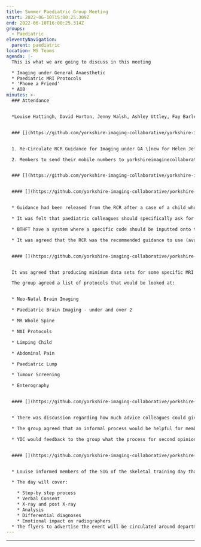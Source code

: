 ```yaml
---
title: Summer Paediatric Group Meeting
start: 2022-06-10T15:00:25.309Z
end: 2022-06-10T16:00:25.314Z
groups:
  - Paediatric
eleventyNavigation:
  parent: paediatric
location: MS Teams
agenda: |-
  This is what we are going to discuss in this meeting

  * Imaging under General Anaesthetic
  * Paediatric MRI Protocols
  * 'Phone a Friend'
  * AOB
minutes: >-
  ### Attendance


  *Louise Hattingh, David Horton, Jenny Walsh, Ashley Uttley, Fay Barley, Jo Housley, Jonathan McConnell*


  ### [](https://github.com/yorkshire-imaging-collaborative/yorkshire-imaging-collaborative.github.io/blob/master/src/meetings/2022-06-10-paeds.md#actions)Actions


  1. Re-Circulate RCR Guidance for Imaging under GA \[new for Helen Jeffrey]

  2. Members to send their mobile numbers to yorkshireimaginecollaborative@nhs.net to set up an informal whatsapp group \[new for all]


  ### [](https://github.com/yorkshire-imaging-collaborative/yorkshire-imaging-collaborative.github.io/blob/master/src/meetings/2022-06-10-paeds.md#key-discussion-points)Key Discussion Points


  #### [](https://github.com/yorkshire-imaging-collaborative/yorkshire-imaging-collaborative.github.io/blob/master/src/meetings/2022-06-10-paeds.md#imaging-under-GA)Imaging under GA


  * Guidance had been released from the RCR after a case of a child who died whilst under GA, where the parents had never officially consented to this. The guidance states that specific consent for GA is required, and confirmation that parents and guardians have been made aware of risks associated.

  * It was felt that paediatric colleagues should specifically ask for consent before the case is sent to Radiology.  

  * BTHFT have a system where a specific code should be inputted onto the system if a case that needs GA for imaging is required. If the code has not been specified then it is bounced back to the paediatrician. 

  * It was agreed that the RCR was the recommended guidance to use (available on the YIC website)


  #### [](https://github.com/yorkshire-imaging-collaborative/yorkshire-imaging-collaborative.github.io/blob/master/src/meetings/2022-06-10-paeds.md#paediatric-MRI-protocols)Paediatric MRI Protocols


  It was agreed that producing minimum data sets for some specific MRI protocols would be useful so that Trusts have a basis of what to do for examinations.

  The group agreed a list of protocols that would be looked at:


  * Neo-Natal Brain Imaging

  * Paediatric Brain Imaging - under and over 2

  * MR Whole Spine

  * NAI Protocols

  * Limping Child

  * Abdominal Pain

  * Paediatric Lump

  * Tumour Screening 

  * Enterography


  #### [](https://github.com/yorkshire-imaging-collaborative/yorkshire-imaging-collaborative.github.io/blob/master/src/meetings/2022-06-10-paeds.md#phone-a-friend)Phone a Friend


  * There was discussion regarding how much advice colleagues could give to other Trusts that doesn't exceed their service level agreement. 

  * The group agreed that an informal process would be helpful for members to posts any questions.

  * YIC would feedback to the group what the process for second opinions was.


  #### [](https://github.com/yorkshire-imaging-collaborative/yorkshire-imaging-collaborative.github.io/blob/master/src/meetings/2022-06-10-paeds.md#AOB)AOB


  * Louise informed members of the SIG of the skeletal training day that has been planned for 24th September. The day is open to all radiographers who do skeletal surveys for non-accidental injuries on children. 

  * The day will cover:

    * Step-by step process
    * Verbal Consent
    * X-ray and post X-ray
    * Analysis
    * Differential diagnoses
    * Emotional impact on radiographers
  * The flyers to advertise the event will be circulated around departments.
---
```






 













---
